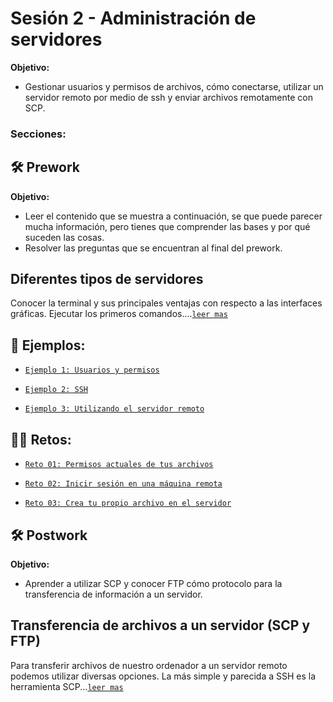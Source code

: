 # Sesión 2 - Administración de servidores

**Objetivo:**

- Gestionar usuarios y permisos de archivos, cómo conectarse, utilizar un servidor remoto por medio de ssh y enviar archivos remotamente con SCP.

### Secciones:

## :hammer_and_wrench: Prework

**Objetivo:**

- Leer el contenido que se muestra a continuación, se que puede parecer mucha información, pero tienes que comprender las bases y por qué suceden las cosas.
- Resolver las preguntas que se encuentran al final del prework.

## Diferentes tipos de servidores

Conocer la terminal y sus principales ventajas con respecto a las interfaces gráficas. Ejecutar los primeros comandos....[`leer mas`](Prework/#prework---diferentes-tipos-de-servidores)

## :page_facing_up: Ejemplos:

- [`Ejemplo 1: Usuarios y permisos`](Ejemplo-01/#ejemplo-1-usuarios-y-permisos)

- [`Ejemplo 2: SSH`](Ejemplo-02/#ejemplo-2-ssh)

- [`Ejemplo 3: Utilizando el servidor remoto`](Ejemplo-03/#ejemplo-3-utilizando-el-servidor-remoto)

## :man_technologist: Retos:

- [`Reto 01: Permisos actuales de tus archivos`](Reto-01/#reto-1)

- [`Reto 02: Inicir sesión en una máquina remota`](Reto-02/#reto-2)

- [`Reto 03: Crea tu propio archivo en el servidor`](Reto-03/#reto-3)


## :hammer_and_wrench: Postwork

**Objetivo:**

- Aprender a utilizar SCP y conocer FTP cómo protocolo para la transferencia de información a un servidor.

## Transferencia de archivos a un servidor (SCP y FTP) 

Para transferir archivos de nuestro ordenador a un servidor remoto podemos utilizar diversas opciones. La más simple y parecida a SSH es la herramienta SCP...[`leer mas`](Postwork/#postwork-transferencia-de-archivos-a-un-servidor-scp-y-ftp)
